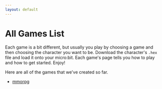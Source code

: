 ```yaml
---
layout: default
---
```

# All Games List

Each game is a bit different, but usually you play by choosing a game and then choosing the character you want to be. Download the character's `.hex` file and load it onto your micro:bit. Each game's page tells you how to play and how to get started. Enjoy!

Here are all of the games that we've created so far.

- [mmorpg](/games/mmorpg/)
